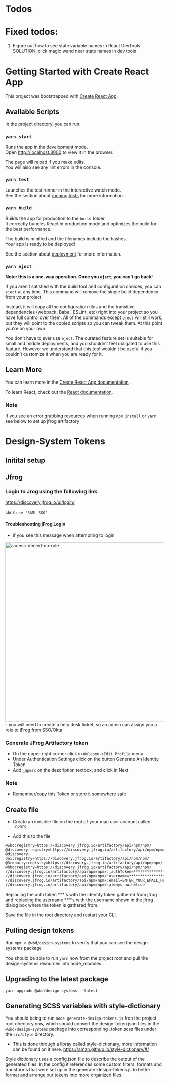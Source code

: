 # Todos


# Fixed todos:
1. Figure out how to see state variable names in React DevTools. SOLUTION: click magic wand near state names in dev tools

# Getting Started with Create React App

This project was bootstrapped with [Create React App](https://github.com/facebook/create-react-app).

## Available Scripts

In the project directory, you can run:

### `yarn start`

Runs the app in the development mode.\
Open [http://localhost:3000](http://localhost:3000) to view it in the browser.

The page will reload if you make edits.\
You will also see any lint errors in the console.

### `yarn test`

Launches the test runner in the interactive watch mode.\
See the section about [running tests](https://facebook.github.io/create-react-app/docs/running-tests) for more information.

### `yarn build`

Builds the app for production to the `build` folder.\
It correctly bundles React in production mode and optimizes the build for the best performance.

The build is minified and the filenames include the hashes.\
Your app is ready to be deployed!

See the section about [deployment](https://facebook.github.io/create-react-app/docs/deployment) for more information.

### `yarn eject`

**Note: this is a one-way operation. Once you `eject`, you can’t go back!**

If you aren’t satisfied with the build tool and configuration choices, you can `eject` at any time. This command will remove the single build dependency from your project.

Instead, it will copy all the configuration files and the transitive dependencies (webpack, Babel, ESLint, etc) right into your project so you have full control over them. All of the commands except `eject` will still work, but they will point to the copied scripts so you can tweak them. At this point you’re on your own.

You don’t have to ever use `eject`. The curated feature set is suitable for small and middle deployments, and you shouldn’t feel obligated to use this feature. However we understand that this tool wouldn’t be useful if you couldn’t customize it when you are ready for it.

## Learn More

You can learn more in the [Create React App documentation](https://facebook.github.io/create-react-app/docs/getting-started).

To learn React, check out the [React documentation](https://reactjs.org/).

### Note
If you see an error grabbing resources when running `npm install` or `yarn` see below to set up jfrog artifactory

# Design-System Tokens

## Initital setup
## Jfrog

### Login to Jrog using the following link
https://discovery.jfrog.io/ui/login/

click `use 'SAML SSO'`


#### Troubleshooting jFrog Login
- if you see this message when attempting to login
<img width="570" alt="access-denied-no-role" src="https://user-images.githubusercontent.com/12303665/233374968-f36e697e-69da-49ed-b3b3-20eb7923074d.png">
- you will need to create a help desk ticket, so an admin can assign you a role to jFrog from SSO/Okta

### Generate JFrog Artifactory token

- On the upper-right corner click in `Welcome->Edit Profile` menu. 
- Under Authentication Settings click on the button Generate An Identity Token
- Add `_npmrc` on the description textbox, and click in Next
### Note
- Remember/copy this Token or store it somewhere safe


## Create file
- Create an invisible file on the root of your mac user account called `.npmrc`

- Add this to the file
```
@wbd:registry=https://discovery.jfrog.io/artifactory/api/npm/npm/
@discovery:registry=https://discovery.jfrog.io/artifactory/api/npm/npm/
@discovery-dni:registry=https://discovery.jfrog.io/artifactory/api/npm/npm/
@3rdparty:registry=https://discovery.jfrog.io/artifactory/api/npm/npm/
@hbo:registry=https://discovery.jfrog.io/artifactory/api/npm/npm/
//discovery.jfrog.io/artifactory/api/npm/npm/:_authToken=*****************************
//discovery.jfrog.io/artifactory/api/npm/npm/:username=*****************************
//discovery.jfrog.io/artifactory/api/npm/npm/:email=ENTER_YOUR_EMAIL_HERE
//discovery.jfrog.io/artifactory/api/npm/npm/:always-auth=true
```
Replacing the auth token ***'s with the identity token gathered from jfrog
and replacing the username ***'s with the username shown in the jfrog dialog box where the token is gathered from.

Save the file in the root directory and restart your CLI.

## Pulling design tokens
Run `npm v @wbd/design-systems` to verify that you can see the design-systems package

You should be able to run `yarn` now from the project root and pull the design-systems resources into node_modules

## Upgrading to the latest package
`yarn upgrade @wbd/design-systems --latest`

## Generating SCSS variables with style-dictionary

You should being to run `node generate-design-tokens.js` fron the project root directory now, which should convert the design-token.json files in the `@wbd/design-systems` package into corresponding _token.scss files under the `src/style` directory.

- This is done through a libray called style-dictionary, more information can be found on it here.
https://amzn.github.io/style-dictionary/#/

Style dictionary uses a config.json file to describe the output of the generated files.
In the config it references some custom filters, formats and transforms that were set up in the generate-design-tokens.js to better format and arrange our tokens into more organized files.


